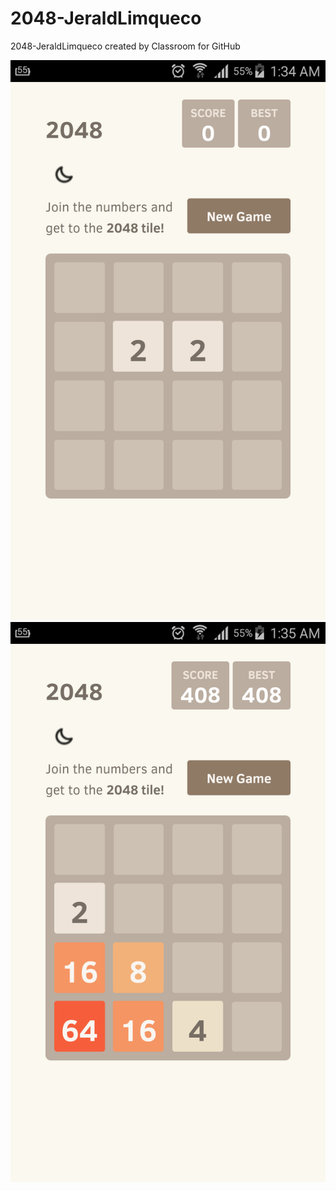 
# 2048-JeraldLimqueco
2048-JeraldLimqueco created by Classroom for GitHub

![alt tag](https://github.com/DeLaSalleUniversity-Manila/2048-JeraldLimqueco/blob/master/device-2015-12-08-013747.png)
![alt tag](https://github.com/DeLaSalleUniversity-Manila/2048-JeraldLimqueco/blob/master/device-2015-12-08-013954.png)


